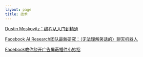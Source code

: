 ```yaml
---
layout: page
title: 技术
---
```

[Dustin Moskovitz：编程从入门到精通](https://thesocialnetworkinbox.lofter.com/post/31bbbb28_1c8c98ff4)

[Facebook AI Research团队最新研究：（无法理解笑话的）聊天机器人](https://weibo.com/7431190221/J1tqo8ZvE?from=page_1005057431190221_profile&wvr=6&mod=weibotime&type=comment#_rnd1589610776730)

[Facebook教你绕开广告屏蔽插件小妙招](https://weibo.com/7431190221/J49rantyU?from=page_1005057431190221_profile&wvr=6&mod=weibotime&type=comment)
